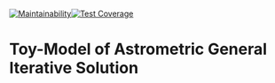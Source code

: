 [![Maintainability](https://api.codeclimate.com/v1/badges/d9c1b4b8057918f7eb27/maintainability)](https://codeclimate.com/github/JASMINE-Mission/jasmine_agistoy/maintainability)[![Test Coverage](https://api.codeclimate.com/v1/badges/d9c1b4b8057918f7eb27/test_coverage)](https://codeclimate.com/github/JASMINE-Mission/jasmine_agistoy/test_coverage)
# Toy-Model of Astrometric General Iterative Solution
